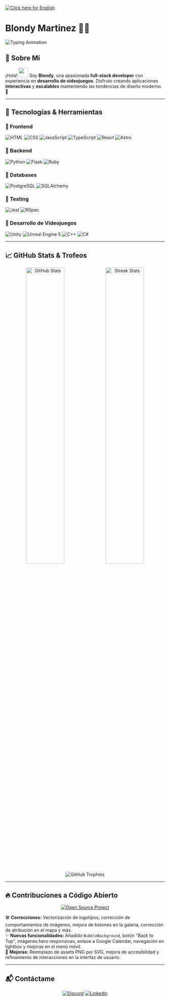[![Click here for English](https://img.shields.io/badge/Click_here_for_English-007bff?style=for-the-badge&logo=translate&logoColor=white)](README.md)

# Blondy Martinez 👨‍💻
<img src="https://readme-typing-svg.demolab.com?font=Fira+Code&pause=1000&color=00C4FF&width=435&lines=Desarrolladora+Full-Stack;Desarrolladora+de+videojuegos;Apasionada+de+UI%2FUX" alt="Typing Animation" />

## 📌 Sobre Mí
¡Hola! <img src="https://media.giphy.com/media/hvRJCLFzcasrR4ia7z/giphy.gif" width="30px"/> Soy **Blondy**, una apasionada **full-stack developer** con experiencia en **desarrollo de videojuegos**. Disfruto creando aplicaciones **interactivas** y **escalables** manteniendo las tendencias de diseño moderno. 🚀

---

## 🚀 Tecnologías & Herramientas

### 🔹 Frontend
![HTML](https://img.shields.io/badge/HTML5-E34F26?style=for-the-badge&logo=html5&logoColor=white)
![CSS](https://img.shields.io/badge/CSS3-1572B6?style=for-the-badge&logo=css3&logoColor=white)
![JavaScript](https://img.shields.io/badge/JavaScript-F7DF1E?style=for-the-badge&logo=javascript&logoColor=black)
![TypeScript](https://img.shields.io/badge/TypeScript-3178C6?style=for-the-badge&logo=typescript&logoColor=white)
![React](https://img.shields.io/badge/React-61DAFB?style=for-the-badge&logo=react&logoColor=black)
![Astro](https://img.shields.io/badge/Astro-FF5D01?style=for-the-badge&logo=astro&logoColor=white)

### 🔹 Backend
![Python](https://img.shields.io/badge/Python-3776AB?style=for-the-badge&logo=python&logoColor=white)
![Flask](https://img.shields.io/badge/Flask-000000?style=for-the-badge&logo=flask&logoColor=white)
![Ruby](https://img.shields.io/badge/Ruby-CC342D?style=for-the-badge&logo=ruby&logoColor=white)

### 🔹 Databases
![PostgreSQL](https://img.shields.io/badge/PostgreSQL-336791?style=for-the-badge&logo=postgresql&logoColor=white)
![SQLAlchemy](https://img.shields.io/badge/SQLAlchemy-D71F00?style=for-the-badge&logo=sqlalchemy&logoColor=white)

### 🔹 Testing
![Jest](https://img.shields.io/badge/Jest-C21325?style=for-the-badge&logo=jest&logoColor=white)
![RSpec](https://img.shields.io/badge/RSpec-FF8C00?style=for-the-badge&logo=ruby&logoColor=white)

### 🔹 Desarrollo de Videojuegos
![Unity](https://img.shields.io/badge/Unity-000000?style=for-the-badge&logo=unity&logoColor=white)
![Unreal Engine 5](https://img.shields.io/badge/Unreal%20Engine%205-0E1128?style=for-the-badge&logo=unrealengine&logoColor=white)
![C++](https://img.shields.io/badge/C%2B%2B-00599C?style=for-the-badge&logo=c%2B%2B&logoColor=white)
![C#](https://img.shields.io/badge/C%23-239120?style=for-the-badge&logo=csharp&logoColor=white)

---

## 📈 GitHub Stats & Trofeos
<div align="center">
  <img src="https://github-readme-stats.vercel.app/api?username=BlondyMartinez&show_icons=true&theme=radical" alt="GitHub Stats" width="49%"/>
  <img src="https://streak-stats.demolab.com?user=BlondyMartinez&theme=radical&hide_border=false" alt="Streak Stats" width="49%"/>
  
  <br/>
  <img src="https://github-profile-trophy.vercel.app/?username=BlondyMartinez&theme=radical&column=9&margin-w=5&margin-h=5" alt="GitHub Trophies"/>
</div>

---

## 🔥 Contribuciones a Código Abierto

<div align="center">
  <a href="https://github.com/midudev/lolalolitaland.com">
    <img src="https://github-readme-stats.vercel.app/api/pin/?username=midudev&repo=lolalolitaland.com&theme=radical" alt="Open Source Project" />
  </a>
</div>

🛠 **Correcciones:** Vectorización de logotipos, corrección de comportamientos de imágenes, mejora de botones en la galería, corrección de atribución en el mapa y más.  
✨ **Nuevas funcionalidades:** Añadido `BubbleBackground`, botón "Back to Top", imágenes hero responsivas, enlace a Google Calendar, navegación en lightbox y mejoras en el menú móvil.  
🚀 **Mejoras:** Reemplazo de assets PNG por SVG, mejora de accesibilidad y refinamiento de interacciones en la interfaz de usuario.

---

## 📬 Contáctame

<div align="center">
  
  [![Discord](https://img.shields.io/badge/Discord-7289DA?style=for-the-badge&logo=discord&logoColor=white)](https://discord.com/users/blondym)
  [![LinkedIn](https://img.shields.io/badge/LinkedIn-0077B5?style=for-the-badge&logo=linkedin&logoColor=white)](https://www.linkedin.com/in/blondy-martinez/)
  
</div>


